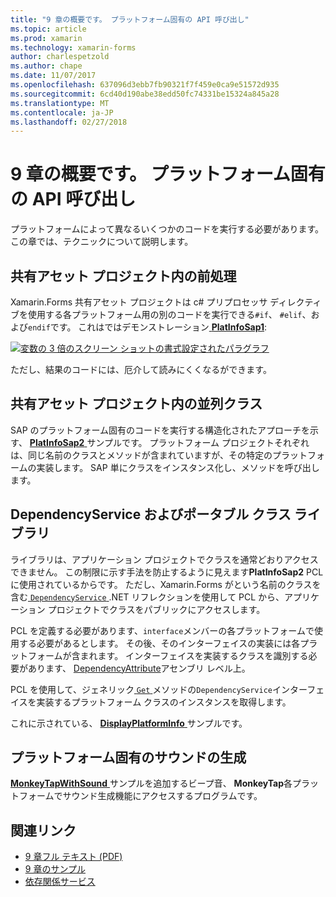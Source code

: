 ```yaml
---
title: "9 章の概要です。 プラットフォーム固有の API 呼び出し"
ms.topic: article
ms.prod: xamarin
ms.technology: xamarin-forms
author: charlespetzold
ms.author: chape
ms.date: 11/07/2017
ms.openlocfilehash: 637096d3ebb7fb90321f7f459e0ca9e51572d935
ms.sourcegitcommit: 6cd40d190abe38edd50fc74331be15324a845a28
ms.translationtype: MT
ms.contentlocale: ja-JP
ms.lasthandoff: 02/27/2018
---
```

# <a name="summary-of-chapter-9-platform-specific-api-calls"></a>9 章の概要です。 プラットフォーム固有の API 呼び出し

プラットフォームによって異なるいくつかのコードを実行する必要があります。 この章では、テクニックについて説明します。

## <a name="preprocessing-in-the-shared-asset-project"></a>共有アセット プロジェクト内の前処理

Xamarin.Forms 共有アセット プロジェクトは c# プリプロセッサ ディレクティブを使用する各プラットフォーム用の別のコードを実行できる`#if`、 `#elif`、および`endif`です。 これはではデモンストレーション[ **PlatInfoSap1**](https://github.com/xamarin/xamarin-forms-book-samples/tree/master/Chapter09/PlatInfoSap1):

[![変数の 3 倍のスクリーン ショットの書式設定されたパラグラフ](images/ch09fg01-small.png "デバイス モデルとオペレーティング システム")](images/ch09fg01-large.png "デバイス モデルとオペレーティング システム")

ただし、結果のコードには、厄介して読みにくくなるができます。

## <a name="parallel-classes-in-the-shared-asset-project"></a>共有アセット プロジェクト内の並列クラス

SAP のプラットフォーム固有のコードを実行する構造化されたアプローチを示す、 [ **PlatInfoSap2** ](https://github.com/xamarin/xamarin-forms-book-samples/tree/master/Chapter09/PlatInfoSap2)サンプルです。 プラットフォーム プロジェクトそれぞれは、同じ名前のクラスとメソッドが含まれていますが、その特定のプラットフォームの実装します。 SAP 単にクラスをインスタンス化し、メソッドを呼び出します。

## <a name="dependencyservice-and-the-portable-class-library"></a>DependencyService およびポータブル クラス ライブラリ

ライブラリは、アプリケーション プロジェクトでクラスを通常どおりアクセスできません。 この制限に示す手法を防止するように見えます**PlatInfoSap2** PCL に使用されているからです。 ただし、Xamarin.Forms がという名前のクラスを含む[ `DependencyService` ](https://developer.xamarin.com/api/type/Xamarin.Forms.DependencyService/) .NET リフレクションを使用して PCL から、アプリケーション プロジェクトでクラスをパブリックにアクセスします。

PCL を定義する必要があります、`interface`メンバーの各プラットフォームで使用する必要があるとします。 その後、そのインターフェイスの実装には各プラットフォームが含まれます。 インターフェイスを実装するクラスを識別する必要があります、 [DependencyAttribute](https://developer.xamarin.com/api/type/Xamarin.Forms.DependencyAttribute/)アセンブリ レベル上。

PCL を使用して、ジェネリック[ `Get` ](https://developer.xamarin.com/api/member/Xamarin.Forms.DependencyService.Get{T}/p/Xamarin.Forms.DependencyFetchTarget/)メソッドの`DependencyService`インターフェイスを実装するプラットフォーム クラスのインスタンスを取得します。

これに示されている、 [ **DisplayPlatformInfo** ](https://github.com/xamarin/xamarin-forms-book-samples/tree/master/Chapter09/DisplayPlatformInfo)サンプルです。

## <a name="platform-specific-sound-generation"></a>プラットフォーム固有のサウンドの生成

[ **MonkeyTapWithSound** ](https://github.com/xamarin/xamarin-forms-book-samples/tree/master/Chapter09/MonkeyTapWithSound)サンプルを追加するビープ音、 **MonkeyTap**各プラットフォームでサウンド生成機能にアクセスするプログラムです。



## <a name="related-links"></a>関連リンク

- [9 章フル テキスト (PDF)](https://download.xamarin.com/developer/xamarin-forms-book/XamarinFormsBook-Ch09-Apr2016.pdf)
- [9 章のサンプル](https://github.com/xamarin/xamarin-forms-book-samples/tree/master/Chapter09)
- [依存関係サービス](~/xamarin-forms/app-fundamentals/dependency-service/index.md)
